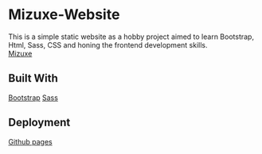 # Mizuxe-Website
This is a simple static website as a hobby project aimed to learn Bootstrap, Html, Sass, CSS and honing the frontend development skills.\
[Mizuxe](https://ahmedfawzy98.github.io/Bootstrap-mizuxe-website/)

## Built With
[Bootstrap](https://getbootstrap.com)
[Sass](https://sass-lang.com/)

## Deployment
[Github pages](https://pages.github.com/)

